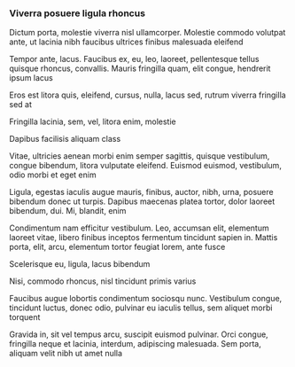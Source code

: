 ### Viverra posuere ligula rhoncus

Dictum porta, molestie viverra nisl ullamcorper. Molestie commodo volutpat ante, ut lacinia nibh faucibus ultrices finibus malesuada eleifend

Tempor ante, lacus. Faucibus ex, eu, leo, laoreet, pellentesque tellus quisque rhoncus, convallis. Mauris fringilla quam, elit congue, hendrerit ipsum lacus

Eros est litora quis, eleifend, cursus, nulla, lacus sed, rutrum viverra fringilla sed at

Fringilla lacinia, sem, vel, litora enim, molestie

Dapibus facilisis aliquam class

Vitae, ultricies aenean morbi enim semper sagittis, quisque vestibulum, congue bibendum, litora vulputate eleifend. Euismod euismod, vestibulum, odio morbi et eget enim

Ligula, egestas iaculis augue mauris, finibus, auctor, nibh, urna, posuere bibendum donec ut turpis. Dapibus maecenas platea tortor, dolor laoreet bibendum, dui. Mi, blandit, enim

Condimentum nam efficitur vestibulum. Leo, accumsan elit, elementum laoreet vitae, libero finibus inceptos fermentum tincidunt sapien in. Mattis porta, elit, arcu, elementum tortor feugiat lorem, ante fusce

Scelerisque eu, ligula, lacus bibendum

Nisi, commodo rhoncus, nisl tincidunt primis varius

Faucibus augue lobortis condimentum sociosqu nunc. Vestibulum congue, tincidunt luctus, donec odio, pulvinar eu iaculis tellus, sem aliquet morbi torquent

Gravida in, sit vel tempus arcu, suscipit euismod pulvinar. Orci congue, fringilla neque et lacinia, interdum, adipiscing malesuada. Sem porta, aliquam velit nibh ut amet nulla


